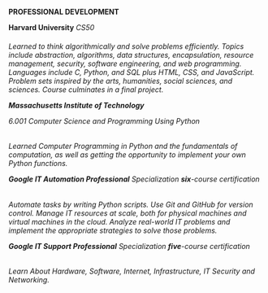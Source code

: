 **PROFESSIONAL DEVELOPMENT**

__Harvard University__
_CS50_
<h6> Learned to think algorithmically and solve problems efficiently. Topics include abstraction, algorithms, data structures, encapsulation, resource management, security, software engineering, and web programming. Languages include C, Python, and SQL plus HTML, CSS, and JavaScript. Problem sets inspired by the arts, humanities, social sciences, and sciences. Course culminates in a final project. 

__Massachusetts Institute of Technology__

_6.001_
_Computer Science and Programming Using Python_
<h6> Learned Computer Programming in Python and the fundamentals of computation, as well as getting the opportunity to implement your own Python functions.

__Google IT Automation Professional__
_Specialization_ 
__six__-course certification
<h6> Automate tasks by writing Python scripts. Use Git and GitHub for version control. Manage IT resources at scale, both for physical machines and virtual machines in the cloud. Analyze real-world IT problems and implement the appropriate strategies to solve those problems.

__Google IT Support Professional__
_Specialization_ 
__five__-course certification
<h6> Learn About Hardware, Software, Internet, Infrastructure, IT Security and Networking.
